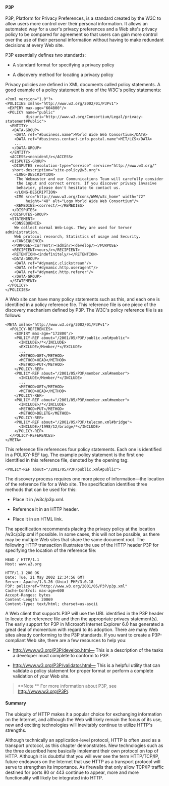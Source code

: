 #### P3P

P3P, Platform for Privacy Preferences, is a standard created by the W3C to allow users more control over their personal information. It allows an automated way for a user's privacy preferences and a Web site's privacy policy to be compared for agreement so that users can gain more control over the use of their personal information without having to make redundant decisions at every Web site.

P3P essentially defines two standards:

* A standard format for specifying a privacy policy

* A discovery method for locating a privacy policy

Privacy policies are defined in XML documents called policy statements. A good example of a policy statement is one of the W3C's policy statements:

```
<?xml version="1.0"?> 
<POLICIES xmlns="http://www.w3.org/2002/01/P3Pv1"> 
 <EXPIRY max-age="604800"/> 
 <POLICY name="public" 
         discuri="http://www.w3.org/Consortium/Legal/privacy-statement#Public"> 
  <ENTITY> 
   <DATA-GROUP> 
    <DATA ref="#business.name">World Wide Web Consortium</DATA> 
    <DATA ref="#business.contact-info.postal.name">MIT/LCS</DATA> 
    ... 
   </DATA-GROUP> 
  </ENTITY> 
  <ACCESS><nonident/></ACCESS> 
  <DISPUTES-GROUP> 
   <DISPUTES resolution-type="service" service="http://www.w3.org/" 
   short-description="site-policy@w3.org"> 
    <LONG-DESCRIPTION> 
     The Webmaster and our Communications Team will carefully consider 
     the input and correct errors. If you discover privacy invasive 
     behavior, please don't hesitate to contact us. 
    </LONG-DESCRIPTION> 
    <IMG src="http://www.w3.org/Icons/WWW/w3c_home" width="72" 
         height="48" alt="Logo World Wide Web Consortium"/> 
    <REMEDIES><correct/></REMEDIES> 
   </DISPUTES> 
  </DISPUTES-GROUP> 
  <STATEMENT> 
   <CONSEQUENCE> 
    We collect normal Web-Logs. They are used for Server administration, 
    Web protocol research, Statistics of usage and Security. 
   </CONSEQUENCE> 
   <PURPOSE><current/><admin/><develop/></PURPOSE> 
   <RECIPIENT><ours/></RECIPIENT> 
   <RETENTION><indefinitely/></RETENTION> 
   <DATA-GROUP> 
    <DATA ref="#dynamic.clickstream"/> 
    <DATA ref="#dynamic.http.useragent"/> 
    <DATA ref="#dynamic.http.referer"/> 
   </DATA-GROUP> 
  </STATEMENT> 
 </POLICY> 
</POLICIES> 
```

A Web site can have many policy statements such as this, and each one is identified in a policy reference file. This reference file is one piece of the discovery mechanism defined by P3P. The W3C's policy reference file is as follows:

```
<META xmlns="http://www.w3.org/2002/01/P3Pv1"> 
  <POLICY-REFERENCES> 
    <EXPIRY max-age="172800"/> 
    <POLICY-REF about="/2001/05/P3P/public.xml#public"> 
      <INCLUDE>/*</INCLUDE> 
      <EXCLUDE>/Member/*</EXCLUDE> 
      ... 
      <METHOD>GET</METHOD> 
      <METHOD>HEAD</METHOD> 
      <METHOD>PUT</METHOD> 
    </POLICY-REF> 
    <POLICY-REF about="/2001/05/P3P/member.xml#member"> 
      <INCLUDE>/Member/*</INCLUDE> 
      ... 
      <METHOD>GET</METHOD> 
      <METHOD>HEAD</METHOD> 
    </POLICY-REF> 
    <POLICY-REF about="/2001/05/P3P/member.xml#member"> 
      <INCLUDE>/*</INCLUDE> 
      <METHOD>PUT</METHOD> 
      <METHOD>DELETE</METHOD> 
    </POLICY-REF> 
    <POLICY-REF about="/2001/05/P3P/telecon.xml#bridge"> 
      <INCLUDE>/1998/12/bridge/*</INCLUDE> 
    </POLICY-REF> 
  </POLICY-REFERENCES> 
</META> 
```

This reference file references four policy statements. Each one is identified in a POLICY-REF tag. The example policy statement is the first one identified in this reference file, denoted by the opening tag:

`<POLICY-REF about="/2001/05/P3P/public.xml#public"> `

The discovery process requires one more piece of information—the location of the reference file for a Web site. The specification identifies three methods that can be used for this:

* Place it in /w3c/p3p.xml.

* Reference it in an HTTP header.

* Place it in an HTML link.

The specification recommends placing the privacy policy at the location /w3c/p3p.xml if possible. In some cases, this will not be possible, as there may be multiple Web sites that share the same document root. The following HTTP transaction illustrates the use of the HTTP header P3P for specifying the location of the reference file:

```
HEAD / HTTP/1.1 
Host: www.w3.org 

HTTP/1.1 200 OK 
Date: Tue, 21 May 2002 12:34:56 GMT 
Server: Apache/1.3.26 (Unix) PHP/3.0.18 
P3P: policyref="http://www.w3.org/2001/05/P3P/p3p.xml" 
Cache-Control: max-age=600 
Accept-Ranges: bytes 
Content-Length: 20069 
Content-Type: text/html; charset=us-ascii 
```

A Web client that supports P3P will use the URL identified in the P3P header to locate the reference file and then the appropriate privacy statement(s). The early support for P3P in Microsoft Internet Explorer 6.0 has generated a great deal of momentum with regard to its adoption. There are many Web sites already conforming to the P3P standards. If you want to create a P3P-compliant Web site, there are a few resources to help you:

* http://www.w3.org/P3P/develop.html— This is a description of the tasks a developer must complete to conform to P3P.

* http://www.w3.org/P3P/validator.html— This is a helpful utility that can validate a policy statement for proper format or perform a complete validation of your Web site.

>**Note
**
For more information about P3P, see http://www.w3.org/P3P/.


#### Summary

The ubiquity of HTTP makes it a popular choice for exchanging information on the Internet, and although the Web will likely remain the focus of its use, new and exciting technologies will inevitably continue to utilize HTTP's strengths.

Although technically an application-level protocol, HTTP is often used as a transport protocol, as this chapter demonstrates. New technologies such as the three described here basically implement their own protocol on top of HTTP. Although it is doubtful that you will ever see the term HTTP/TCP/IP, future endeavors on the Internet that use HTTP as a transport protocol will serve to strengthen its importance. As firewalls that only allow TCP/IP traffic destined for ports 80 or 443 continue to appear, more and more functionality will likely be integrated into HTTP.
